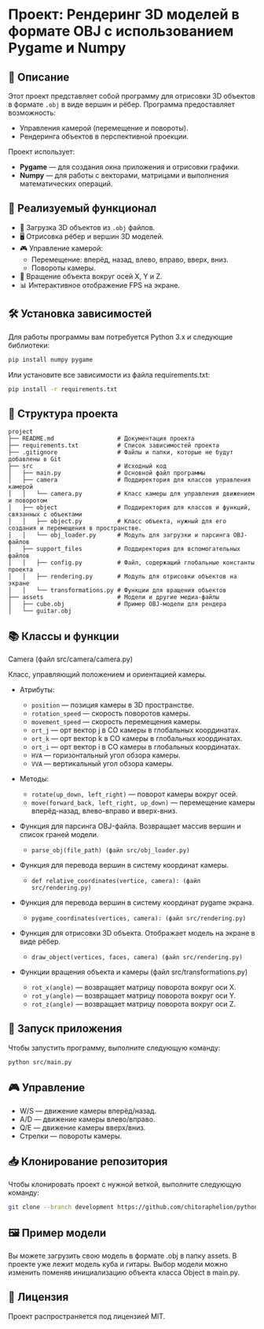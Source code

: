 # Проект: Рендеринг 3D моделей в формате OBJ с использованием Pygame и Numpy

## 📜 Описание

Этот проект представляет собой программу для отрисовки 3D объектов в формате `.obj` в виде вершин и рёбер. Программа предоставляет возможность:
- Управления камерой (перемещение и повороты).
- Рендеринга объектов в перспективной проекции.

Проект использует:
- **Pygame** — для создания окна приложения и отрисовки графики.
- **Numpy** — для работы с векторами, матрицами и выполнения математических операций.

## 🎯 Реализуемый функционал

- 📂 Загрузка 3D объектов из `.obj` файлов.
- 🖥️ Отрисовка рёбер и вершин 3D моделей.
- 🎮 Управление камерой:
  - Перемещение: вперёд, назад, влево, вправо, вверх, вниз.
  - Повороты камеры.
- 🔄 Вращение объекта вокруг осей X, Y и Z.
- 📊 Интерактивное отображение FPS на экране.

## 🛠️ Установка зависимостей

Для работы программы вам потребуется Python 3.x и следующие библиотеки:

```bash
pip install numpy pygame
```

Или установите все зависимости из файла requirements.txt:

```bash
pip install -r requirements.txt
```


## 📂 Структура проекта

```
project
├── README.md                  # Документация проекта
├── requirements.txt           # Список зависимостей проекта
├── .gitignore                 # Файлы и папки, которые не будут добавлены в Git
├── src                        # Исходный код
│   ├── main.py                # Основной файл программы
│   ├── camera                 # Поддиректория для классов управления камерой
│   │   └── camera.py          # Класс камеры для управления движением и поворотом
│   ├── object                 # Поддиректория для классов и функций, связанных с объектами
│   │   ├── object.py          # Класс объекта, нужный для его создания и перемещения в пространстве.
│   │   └── obj_loader.py      # Модуль для загрузки и парсинга OBJ-файлов
│   ├── support_files          # Поддиректория для вспомогательных файлов
│   │   ├── config.py          # Файл, содержащий глобальные константы проекта
│   │   ├── rendering.py       # Модуль для отрисовки объектов на экране
│   │   └── transformations.py # Функции для вращения объектов
├── assets                     # Модели и другие медиа-файлы
│   ├── cube.obj               # Пример OBJ-модели для рендера
│   └── guitar.obj
```

## 📚 Классы и функции

Camera (файл src/camera/camera.py)

Класс, управляющий положением и ориентацией камеры.

- Атрибуты:
	- `position` — позиция камеры в 3D пространстве.
	- `rotation_speed` — скорость поворотов камеры.
	- `movement_speed` — скорость перемещения камеры.
	- `ort_j` — орт вектор j в СО камеры в глобальных координатах.
	- `ort_k` — орт вектор k в СО камеры в глобальных координатах.
	- `ort_i` — орт вектор i в СО камеры в глобальных координатах.
	- `HVA` — горизонтальный угол обзора камеры.
	- `VVA` — вертикальный угол обзора камеры.

- Методы:
	- `rotate(up_down, left_right)` — поворот камеры вокруг осей.
	- `move(forward_back, left_right, up_down)` — перемещение камеры вперёд-назад, влево-вправо и вверх-вниз.

- Функция для парсинга OBJ-файла. Возвращает массив вершин и список граней модели.
	- `parse_obj(file_path) (файл src/obj_loader.py)`

- Функция для перевода вершин в систему координат камеры.
	- `def relative_coordinates(vertice, camera): (файл src/rendering.py)`

- Функция для перевода вершин в систему координат pygame экрана.
	- `pygame_coordinates(vertices, camera): (файл src/rendering.py)`

- Функция для отрисовки 3D объекта. Отображает модель на экране в виде рёбер.
	- `draw_object(vertices, faces, camera) (файл src/rendering.py)`

- Функции вращения объекта и камеры (файл src/transformations.py)

	-	`rot_x(angle)` — возвращает матрицу поворота вокруг оси X.
	-	`rot_y(angle)` — возвращает матрицу поворота вокруг оси Y.
	-	`rot_z(angle)` — возвращает матрицу поворота вокруг оси Z.

## 🚀 Запуск приложения

Чтобы запустить программу, выполните следующую команду:

```bash
python src/main.py
```

## 🎮 Управление

-	W/S — движение камеры вперёд/назад.
-	A/D — движение камеры влево/вправо.
-	Q/E — движение камеры вверх/вниз.
-	Стрелки — повороты камеры.

## 📥 Клонирование репозитория

Чтобы клонировать проект с нужной веткой, выполните следующую команду:

```bash
git clone --branch development https://github.com/chitoraphelion/python_project1 
```

## 🖼️ Пример модели

Вы можете загрузить свою модель в формате .obj в папку assets. В проекте уже лежит модель куба и гитары.
Выбор модели можно изменить поменяв инициализацию объекта класса Object в main.py.

## 📝 Лицензия

Проект распространяется под лицензией MIT.
